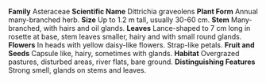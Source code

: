  **Family** Asteraceae **Scientific Name** Dittrichia graveolens **Plant Form** Annual many-branched herb. **Size** Up to 1.2 m tall, usually 30-60 cm. **Stem** Many-branched, with hairs and oil glands. **Leaves** Lance-shaped to 7 cm long in rosette at base, stem leaves smaller, hairy and with small round glands. **Flowers** In heads with yellow daisy-like flowers. Strap-like petals. **Fruit and Seeds** Capsule like, hairy, sometimes with glands. **Habitat** Overgrazed pastures, disturbed areas, river flats, bare ground. **Distinguishing Features** Strong smell, glands on stems and leaves.